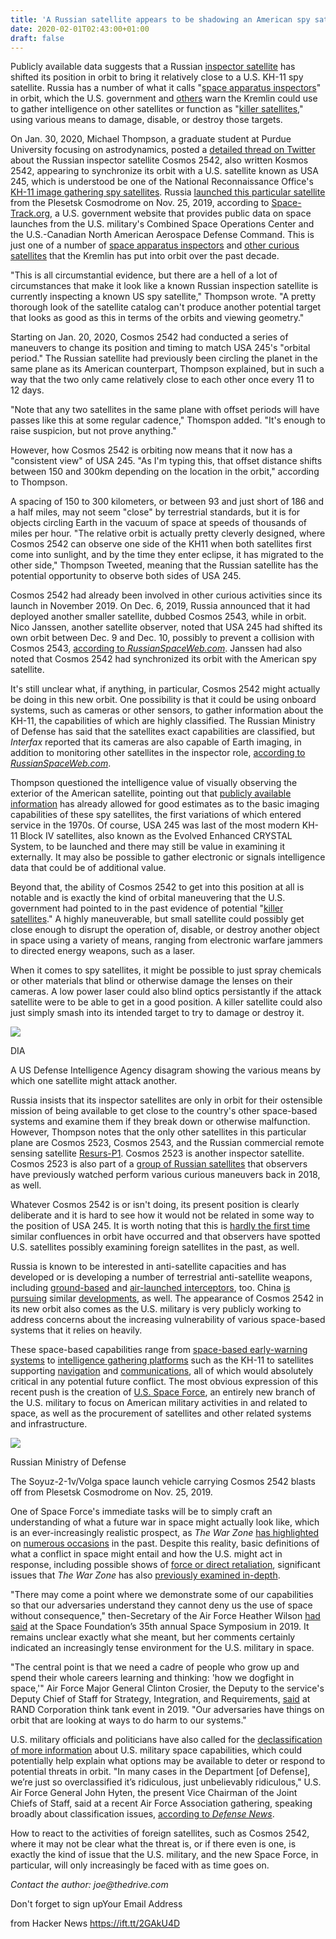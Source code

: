 ```yaml
---
title: 'A Russian satellite appears to be shadowing an American spy satellite'
date: 2020-02-01T02:43:00+01:00
draft: false
---
```


Publicly available data suggests that a Russian [inspector satellite](https://www.thedrive.com/the-war-zone/25238/russia-just-launched-five-objects-into-space-one-problem-there-were-supposed-to-be-four) has shifted its position in orbit to bring it relatively close to a U.S. KH-11 spy satellite. Russia has a number of what it calls "[space apparatus inspectors](https://www.thedrive.com/the-war-zone/25238/russia-just-launched-five-objects-into-space-one-problem-there-were-supposed-to-be-four)" in orbit, which the U.S. government and [others](https://www.thedrive.com/the-war-zone/29152/the-french-have-plans-for-a-constellation-of-laser-armed-miniature-satellites) warn the Kremlin could use to gather intelligence on other satellites or function as "[killer satellites](https://www.thedrive.com/the-war-zone/22941/russia-has-four-potential-killer-satellites-in-orbit-at-least-that-we-know-about)," using various means to damage, disable, or destroy those targets.  

On Jan. 30, 2020, Michael Thompson, a graduate student at Purdue University focusing on astrodynamics, posted a [detailed thread on Twitter](https://twitter.com/M_R_Thomp/status/1222990126650994698) about the Russian inspector satellite Cosmos 2542, also written Kosmos 2542, appearing to synchronize its orbit with a U.S. satellite known as USA 245, which is understood be one of the National Reconnaissance Office's [KH-11 image gathering spy satellites](https://space.skyrocket.de/doc_sdat/kh-11.htm). Russia [launched this particular satellite](http://www.russianspaceweb.com/cosmos-2542.html) from the Plesetsk Cosmodrome on Nov. 25, 2019, according to [Space-Track.org](https://www.space-track.org), a U.S. government website that provides public data on space launches from the U.S. military's Combined Space Operations Center and the U.S.-Canadian North American Aerospace Defense Command. This is just one of a number of [space apparatus inspectors](https://www.thedrive.com/the-war-zone/22941/russia-has-four-potential-killer-satellites-in-orbit-at-least-that-we-know-about) and [other curious satellites](https://www.thedrive.com/the-war-zone/25238/russia-just-launched-five-objects-into-space-one-problem-there-were-supposed-to-be-four) that the Kremlin has put into orbit over the past decade.

"This is all circumstantial evidence, but there are a hell of a lot of circumstances that make it look like a known Russian inspection satellite is currently inspecting a known US spy satellite," Thompson wrote. "A pretty thorough look of the satellite catalog can't produce another potential target that looks as good as this in terms of the orbits and viewing geometry."

Starting on Jan. 20, 2020, Cosmos 2542 had conducted a series of maneuvers to change its position and timing to match USA 245's "orbital period." The Russian satellite had previously been circling the planet in the same plane as its American counterpart, Thompson explained, but in such a way that the two only came relatively close to each other once every 11 to 12 days.

"Note that any two satellites in the same plane with offset periods will have passes like this at some regular cadence," Thomspon added. "It's enough to raise suspicion, but not prove anything."

However, how Cosmos 2542 is orbiting now means that it now has a "consistent view" of USA 245. "As I'm typing this, that offset distance shifts between 150 and 300km depending on the location in the orbit," according to Thompson.

A spacing of 150 to 300 kilometers, or between 93 and just short of 186 and a half miles, may not seem "close" by terrestrial standards, but it is for objects circling Earth in the vacuum of space at speeds of thousands of miles per hour. "The relative orbit is actually pretty cleverly designed, where Cosmos 2542 can observe one side of the KH11 when both satellites first come into sunlight, and by the time they enter eclipse, it has migrated to the other side," Thompson Tweeted, meaning that the Russian satellite has the potential opportunity to observe both sides of USA 245.

Cosmos 2542 had already been involved in other curious activities since its launch in November 2019. On Dec. 6, 2019, Russia announced that it had deployed another smaller satellite, dubbed Cosmos 2543, while in orbit. Nico Janssen, another satellite observer, noted that USA 245 had shifted its own orbit between Dec. 9 and Dec. 10, possibly to prevent a collision with Cosmos 2543, [according to _RussianSpaceWeb.com_](http://www.russianspaceweb.com/cosmos-2542.html). Janssen had also noted that Cosmos 2542 had synchronized its orbit with the American spy satellite.

It's still unclear what, if anything, in particular, Cosmos 2542 might actually be doing in this new orbit. One possibility is that it could be using onboard systems, such as cameras or other sensors, to gather information about the KH-11, the capabilities of which are highly classified. The Russian Ministry of Defense has said that the satellites exact capabilities are classified, but _Interfax_ reported that its cameras are also capable of Earth imaging, in addition to monitoring other satellites in the inspector role, [according to _RussianSpaceWeb.com_](http://www.russianspaceweb.com/cosmos-2542.html).

Thompson questioned the intelligence value of visually observing the exterior of the American satellite, pointing out that [publicly available information](https://www.thedrive.com/the-war-zone/29634/trump-tweets-intelligence-image-after-irans-rocket-explosion-and-offers-them-best-wishes) has already allowed for good estimates as to the basic imaging capabilities of these spy satellites, the first variations of which entered service in the 1970s. Of course, USA 245 was last of the most modern KH-11 Block IV satellites, also known as the Evolved Enhanced CRYSTAL System, to be launched and there may still be value in examining it externally. It may also be possible to gather electronic or signals intelligence data that could be of additional value.

Beyond that, the ability of Cosmos 2542 to get into this position at all is notable and is exactly the kind of orbital maneuvering that the U.S. government had pointed to in the past evidence of potential "[killer satellites](https://www.thedrive.com/the-war-zone/22941/russia-has-four-potential-killer-satellites-in-orbit-at-least-that-we-know-about)." A highly maneuverable, but small satellite could possibly get close enough to disrupt the operation of, disable, or destroy another object in space using a variety of means, ranging from electronic warfare jammers to directed energy weapons, such as a laser. 

When it comes to spy satellites, it might be possible to just spray chemicals or other materials that blind or otherwise damage the lenses on their cameras. A low power laser could also blind optics persistantly if the attack satellite were to be able to get in a good position. A killer satellite could also just simply smash into its intended target to try to damage or destroy it. 

![](https://the-drive.imgix.net/https%3A%2F%2Fs3-us-west-2.amazonaws.com%2Fthe-drive-cms-content-staging%2Fmessage-editor%252F1580433554916-killer-satellite.jpg?auto=compress%2Cformat&ixlib=js-1.4.1&s=2e7155b9b74af19eef8e5a159b4535f1)

DIA

A US Defense Intelligence Agency disagram showing the various means by which one satellite might attack another.

Russia insists that its inspector satellites are only in orbit for their ostensible mission of being available to get close to the country's other space-based systems and examine them if they break down or otherwise malfunction. However, Thompson notes that the only other satellites in this particular plane are Cosmos 2523, Cosmos 2543, and the Russian commercial remote sensing satellite [Resurs-P1](https://www.wmo-sat.info/oscar/satellites/view/452). Cosmos 2523 is another inspector satellite. Cosmos 2523 is also part of a [group of Russian satellites](https://www.thedrive.com/the-war-zone/25238/russia-just-launched-five-objects-into-space-one-problem-there-were-supposed-to-be-four) that observers have previously watched perform various curious maneuvers back in 2018, as well.

Whatever Cosmos 2542 is or isn't doing, its present position is clearly deliberate and it is hard to see how it would not be related in some way to the position of USA 245. It is worth noting that this is [hardly the first time](https://twitter.com/shashj/status/1223269134781251589) similar confluences in orbit have occurred and that observers have spotted U.S. satellites possibly examining foreign satellites in the past, as well.

Russia is known to be interested in anti-satellite capacities and has developed or is developing a number of terrestrial anti-satellite weapons, including [ground-based](https://www.thedrive.com/the-war-zone/6631/russia-tests-another-anti-satellite-weapon-as-battleground-space-looms) and [air-launched interceptors](https://www.thedrive.com/the-war-zone/23936/exclusive-russian-mig-31-foxhound-carrying-huge-mystery-missile-emerges-near-moscow), too. China [is pursuing](https://www.thedrive.com/the-war-zone/18283/lets-talk-about-that-mysterious-chinese-anti-ballistic-missile-launch) similar [developments](https://www.thedrive.com/the-war-zone/24287/chinas-lunar-satellites-could-stab-u-s-early-warning-satellites-in-the-back), as well. The appearance of Cosmos 2542 in its new orbit also comes as the U.S. military is very publicly working to address concerns about the increasing vulnerability of various space-based systems that it relies on heavily.

These space-based capabilities range from [space-based early-warning systems](https://www.thedrive.com/the-war-zone/31769/satellite-images-show-the-aftermath-of-irans-missile-strikes-on-al-assad-air-base-in-iraq) to [intelligence gathering platforms](https://www.thedrive.com/the-war-zone/29634/trump-tweets-intelligence-image-after-irans-rocket-explosion-and-offers-them-best-wishes) such as the KH-11 to satellites supporting [navigation](https://www.thedrive.com/the-war-zone/13549/russia-may-be-testing-its-gps-spoofing-capabilities-around-the-black-sea) and [communications](https://www.space.com/41819-atlas-v-launches-jam-resistant-aehf4-military-satellite.html), all of which would absolutely critical in any potential future conflict. The most obvious expression of this recent push is the creation of [U.S. Space Force](https://www.thedrive.com/the-war-zone/31420/space-force-looks-go-for-launch-but-questions-remain-about-how-it-will-dogfight-in-space), an entirely new branch of the U.S. military to focus on American military activities in and related to space, as well as the procurement of satellites and other related systems and infrastructure.

![](https://the-drive-2.imgix.net/https%3A%2F%2Fs3-us-west-2.amazonaws.com%2Fthe-drive-cms-content-staging%2Fmessage-editor%252F1580439168765-rocket-top-2.jpg?auto=compress%2Cformat&ixlib=js-1.4.1&s=66bbdcac0021698c75c2cf90cbd89635)

Russian Ministry of Defense

The Soyuz-2-1v/Volga space launch vehicle carrying Cosmos 2542 blasts off from Plesetsk Cosmodrome on Nov. 25, 2019.

One of Space Force's immediate tasks will be to simply craft an understanding of what a future war in space might actually look like, which is an ever-increasingly realistic prospect, as _The War Zone_ [has highlighted](https://www.thedrive.com/the-war-zone/6631/russia-tests-another-anti-satellite-weapon-as-battleground-space-looms) on [numerous occasions](https://www.thedrive.com/the-war-zone/22380/congress-demands-space-based-missile-defense-weapons-and-sensors-no-matter-what) in the past. Despite this reality, basic definitions of what a conflict in space might entail and how the U.S. might act in response, including possible shows of [force or direct retaliation](https://www.thedrive.com/the-war-zone/27396/usaf-secretary-gives-ominous-warning-that-show-of-force-needed-to-deter-space-attacks), significant issues that _The War Zone_ has also [previously examined in-depth](https://www.thedrive.com/the-war-zone/31420/space-force-looks-go-for-launch-but-questions-remain-about-how-it-will-dogfight-in-space).

"There may come a point where we demonstrate some of our capabilities so that our adversaries understand they cannot deny us the use of space without consequence," then-Secretary of the Air Force Heather Wilson [had said](https://www.thedrive.com/the-war-zone/27396/usaf-secretary-gives-ominous-warning-that-show-of-force-needed-to-deter-space-attacks) at the Space Foundation’s 35th annual Space Symposium in 2019. It remains unclear exactly what she meant, but her comments certainly indicated an increasingly tense environment for the U.S. military in space.

"The central point is that we need a cadre of people who grow up and spend their whole careers learning and thinking: 'how we dogfight in space,'" Air Force Major General Clinton Crosier, the Deputy to the service's Deputy Chief of Staff for Strategy, Integration, and Requirements, [said](https://www.thedrive.com/the-war-zone/31420/space-force-looks-go-for-launch-but-questions-remain-about-how-it-will-dogfight-in-space) at RAND Corporation think tank event in 2019. "Our adversaries have things on orbit that are looking at ways to do harm to our systems."

U.S. military officials and politicians have also called for the [declassification of more information](https://www.thedrive.com/the-war-zone/31420/space-force-looks-go-for-launch-but-questions-remain-about-how-it-will-dogfight-in-space) about U.S. military space capabilities, which could potentially help explain what options may be available to deter or respond to potential threats in orbit. "In many cases in the Department \[of Defense\], we’re just so overclassified it’s ridiculous, just unbelievably ridiculous," U.S. Air Force General John Hyten, the present Vice Chairman of the Joint Chiefs of Staff, said at a recent Air Force Association gathering, speaking broadly about classification issues, [according to _Defense News_](https://www.defensenews.com/pentagon/2020/01/29/unbelievably-ridiculous-four-star-general-seeks-to-clean-up-pentagons-classification-process/).

How to react to the activities of foreign satellites, such as Cosmos 2542, where it may not be clear what the threat is, or if there even is one, is exactly the kind of issue that the U.S. military, and the new Space Force, in particular, will only increasingly be faced with as time goes on.

_Contact the author: joe@thedrive.com_

Don't forget to sign upYour Email Address

  
  
from Hacker News https://ift.tt/2GAkU4D